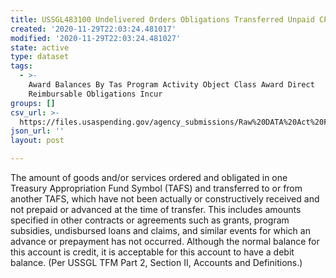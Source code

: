 ```yaml
---
title: USSGL483100 Undelivered Orders Obligations Transferred Unpaid CPE
created: '2020-11-29T22:03:24.481017'
modified: '2020-11-29T22:03:24.481027'
state: active
type: dataset
tags:
  - >-
    Award Balances By Tas Program Activity Object Class Award Direct
    Reimbursable Obligations Incur
groups: []
csv_url: >-
  https://files.usaspending.gov/agency_submissions/Raw%20DATA%20Act%20Files/index.html
json_url: ''
layout: post

---
```

The amount of goods and/or services ordered and obligated in one Treasury Appropriation Fund Symbol (TAFS) and transferred to or from another TAFS, which have not been actually or constructively received and not prepaid or advanced at the time of transfer. This includes amounts specified in other contracts or agreements such as grants, program subsidies, undisbursed loans and claims, and similar events for which an advance or prepayment has not occurred. Although the normal balance for this account is credit, it is acceptable for this account to have a debit balance. (Per USSGL TFM Part 2, Section II, Accounts and Definitions.) 
